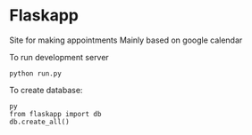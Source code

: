 # Flaskapp

Site for making appointments 
Mainly based on google calendar

To run development server
```
python run.py
```

To create database:
```
py
from flaskapp import db
db.create_all()
```
